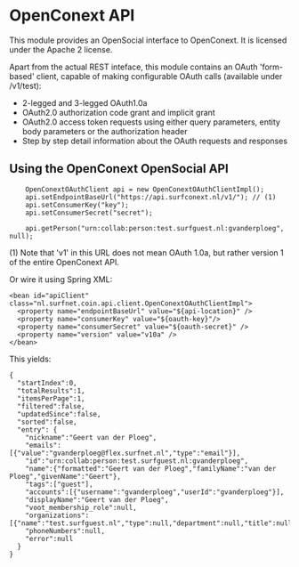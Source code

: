 OpenConext API
==============


This module provides an OpenSocial interface to OpenConext. It is licensed under the Apache 2 license.

Apart from the actual REST inteface, this module contains an OAuth 'form-based' client, capable of making configurable OAuth calls (available under /v1/test):
  * 2-legged and 3-legged OAuth1.0a
  * OAuth2.0 authorization code grant and implicit grant
  * OAuth2.0 access token requests using either query parameters, entity body parameters or the authorization header
  * Step by step detail information about the OAuth requests and responses


Using the OpenConext OpenSocial API
------------------------------
        OpenConextOAuthClient api = new OpenConextOAuthClientImpl();
        api.setEndpointBaseUrl("https://api.surfconext.nl/v1/"); // (1)
        api.setConsumerKey("key");
        api.setConsumerSecret("secret");

        api.getPerson("urn:collab:person:test.surfguest.nl:gvanderploeg", null);

(1)  Note that 'v1' in this URL does not mean OAuth 1.0a, but rather version 1 of the entire OpenConext API.


Or wire it using Spring XML:

    <bean id="apiClient" class="nl.surfnet.coin.api.client.OpenConextOAuthClientImpl">
      <property name="endpointBaseUrl" value="${api-location}" />
      <property name="consumerKey" value="${oauth-key}"/>
      <property name="consumerSecret" value="${oauth-secret}" />
      <property name="version" value="v10a" />
    </bean>

This yields:

    {
      "startIndex":0,
      "totalResults":1,
      "itemsPerPage":1,
      "filtered":false,
      "updatedSince":false,
      "sorted":false,
      "entry": {
        "nickname":"Geert van der Ploeg",
        "emails":[{"value":"gvanderploeg@flex.surfnet.nl","type":"email"}],
        "id":"urn:collab:person:test.surfguest.nl:gvanderploeg",
        "name":{"formatted":"Geert van der Ploeg","familyName":"van der Ploeg","givenName":"Geert"},
        "tags":["guest"],
        "accounts":[{"username":"gvanderploeg","userId":"gvanderploeg"}],
        "displayName":"Geert van der Ploeg",
        "voot_membership_role":null,
        "organizations":[{"name":"test.surfguest.nl","type":null,"department":null,"title":null}],
        "phoneNumbers":null,
        "error":null
      }
    }
